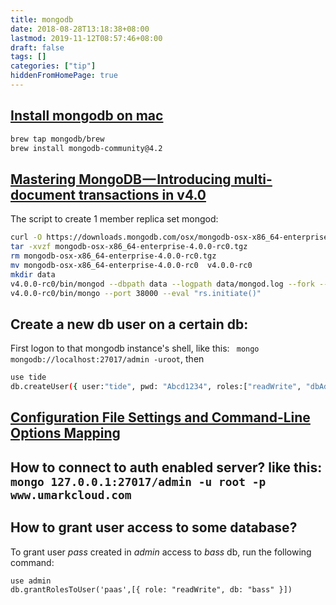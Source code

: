 ```yaml
---
title: mongodb
date: 2018-08-28T13:18:38+08:00
lastmod: 2019-11-12T08:57:46+08:00
draft: false
tags: []
categories: ["tip"]
hiddenFromHomePage: true
---
```




## [Install mongodb on mac](https://docs.mongodb.com/manual/tutorial/install-mongodb-on-os-x/)

```sh
brew tap mongodb/brew
brew install mongodb-community@4.2
```

## [Mastering MongoDB — Introducing multi-document transactions in v4.0](https://hackernoon.com/mongodb-transactions-5654cdb8fd24)

The script to create 1 member replica set mongod:

```sh
curl -O https://downloads.mongodb.com/osx/mongodb-osx-x86_64-enterprise-4.0.0-rc0.tgz
tar -xvzf mongodb-osx-x86_64-enterprise-4.0.0-rc0.tgz
rm mongodb-osx-x86_64-enterprise-4.0.0-rc0.tgz
mv mongodb-osx-x86_64-enterprise-4.0.0-rc0  v4.0.0-rc0
mkdir data
v4.0.0-rc0/bin/mongod --dbpath data --logpath data/mongod.log --fork --replSet rs0 --port 38000
v4.0.0-rc0/bin/mongo --port 38000 --eval "rs.initiate()"
```

## Create a new db user on a certain db:

First logon to that mongodb instance's shell, like this: ` mongo mongodb://localhost:27017/admin -uroot`, then

```sh
use tide
db.createUser({ user:"tide", pwd: "Abcd1234", roles:["readWrite", "dbAdmin"]})

```

## [Configuration File Settings and Command-Line Options Mapping](https://docs.mongodb.com/manual/reference/configuration-file-settings-command-line-options-mapping/)

## How to connect to auth enabled server? like this: ` mongo 127.0.0.1:27017/admin -u root -p www.umarkcloud.com`

## How to grant user access to some database?
To grant user *pass* created in *admin* access to *bass* db, run the following command:

```
use admin
db.grantRolesToUser('paas',[{ role: "readWrite", db: "bass" }])
```
